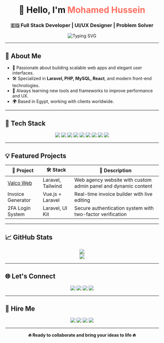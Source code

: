 <h1 align="center">👋 Hello, I'm <span style="color:#FF6F61;">Mohamed Hussein</span></h1>
<h3 align="center">🇪🇬 Full Stack Developer | UI/UX Designer | Problem Solver</h3>

<p align="center">
  <img src="https://readme-typing-svg.herokuapp.com?font=Fira+Code&size=24&pause=1000&center=true&vCenter=true&width=500&lines=Full+Stack+Web+Developer;Creative+UI%2FUX+Designer;Freelancer+%7C+Open+to+Opportunities;Let%27s+Build+Something+Great+Together" alt="Typing SVG" />
</p>

---

## 🚀 About Me

- 🎯 Passionate about building scalable web apps and elegant user interfaces.
- 🛠️ Specialized in **Laravel, PHP, MySQL, React**, and modern front-end technologies.
- 🧩 Always learning new tools and frameworks to improve performance and UX.
- 🌍 Based in Egypt, working with clients worldwide.

---

## 🧰 Tech Stack

<p align="center">
  <img src="https://img.shields.io/badge/Laravel-FF2D20?style=for-the-badge&logo=laravel&logoColor=white" />
  <img src="https://img.shields.io/badge/PHP-777BB4?style=for-the-badge&logo=php&logoColor=white" />
  <img src="https://img.shields.io/badge/MySQL-4479A1?style=for-the-badge&logo=mysql&logoColor=white" />
  <img src="https://img.shields.io/badge/Tailwind_CSS-38B2AC?style=for-the-badge&logo=tailwind-css&logoColor=white" />
  <img src="https://img.shields.io/badge/Bootstrap-7952B3?style=for-the-badge&logo=bootstrap&logoColor=white" />
  <img src="https://img.shields.io/badge/React-61DAFB?style=for-the-badge&logo=react&logoColor=black" />
  <img src="https://img.shields.io/badge/JavaScript-F7DF1E?style=for-the-badge&logo=javascript&logoColor=black" />
  <img src="https://img.shields.io/badge/HTML5-E34F26?style=for-the-badge&logo=html5&logoColor=white" />
  <img src="https://img.shields.io/badge/CSS3-1572B6?style=for-the-badge&logo=css3&logoColor=white" />
</p>

---

## 💡 Featured Projects

| 🔗 Project | 🛠️ Stack | 🔎 Description |
|-----------|-----------|----------------|
| [Valco Web](https://valcoweb.com/) | Laravel, Tailwind | Web agency website with custom admin panel and dynamic content |
| Invoice Generator | Vue.js + Laravel | Real-time invoice builder with live editing |
| 2FA Login System | Laravel, UI Kit | Secure authentication system with two-factor verification |

---

## 📈 GitHub Stats

<p align="center">
  <img src="https://github-readme-stats.vercel.app/api?username=mohamedhussein&show_icons=true&theme=tokyonight" />
  <br/>
  <img src="https://github-readme-streak-stats.herokuapp.com?user=mohamedhussein&theme=tokyonight" />
</p>

---

## 🌐 Let's Connect

<p align="center">
  <a href="https://www.linkedin.com/in/mohamedhussein08/"><img src="https://img.shields.io/badge/-LinkedIn-0077B5?style=for-the-badge&logo=linkedin&logoColor=white" /></a>
  <a href="https://www.facebook.com/xvalcoz"><img src="https://img.shields.io/badge/-Facebook-1877F2?style=for-the-badge&logo=facebook&logoColor=white" /></a>
  <a href="https://www.instagram.com/_mohamedhusseinn_/"><img src="https://img.shields.io/badge/-Instagram-E4405F?style=for-the-badge&logo=instagram&logoColor=white" /></a>
  <a href="https://valcoweb.com"><img src="https://img.shields.io/badge/-ValcoWeb-000000?style=for-the-badge&logo=google-chrome&logoColor=white" /></a>
</p>

---

## 💼 Hire Me

<p align="center">
  <a href="https://mostaql.com/u/mohamedhussein9"><img src="https://img.shields.io/badge/Mostaql-008CBA?style=for-the-badge&logo=freelancer&logoColor=white" /></a>
  <a href="https://khamsat.com/user/mohamedhussein001"><img src="https://img.shields.io/badge/Khamsat-FEAA2D?style=for-the-badge&logo=freelancer&logoColor=white" /></a>
  <a href="https://www.upwork.com/freelancers/~01b14b2dd2520e8a03"><img src="https://img.shields.io/badge/Upwork-6FDA44?style=for-the-badge&logo=upwork&logoColor=white" /></a>
  <a href="https://nafezly.com/u/mohamedhussein01"><img src="https://img.shields.io/badge/Nafezly-00C7B7?style=for-the-badge&logo=freelancer&logoColor=white" /></a>
</p>

---

<p align="center"><b>🔥 Ready to collaborate and bring your ideas to life 🔥</b></p>
